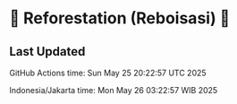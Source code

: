 
# 🌳 Reforestation (Reboisasi) 🌲

## Last Updated

GitHub Actions time: Sun May 25 20:22:57 UTC 2025

Indonesia/Jakarta time: Mon May 26 03:22:57 WIB 2025
